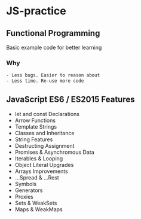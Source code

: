 # JS-practice
## Functional Programming
Basic example code for better learning

### Why
```sh
- Less bugs. Easier to reason about
- Less time. Re-use more code
```

## JavaScript ES6 / ES2015 Features

- let and const Declarations
- Arrow Functions
- Template Strings
- Classes and Inheritance
- String Features
- Destructing Assignment
- Promises & Asynchromous Data
- Iterables & Looping
- Object Literal Upgrades
- Arrays Improvements
- ...Spread & ...Rest
- Symbols
- Generators
- Proxies
- Sets & WeakSets
- Maps & WeakMaps

